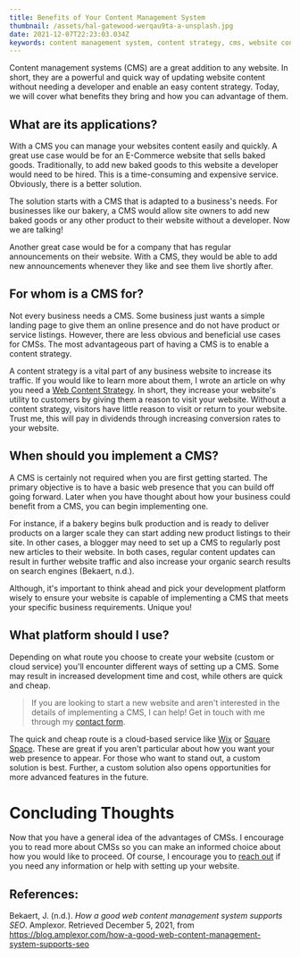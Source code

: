 ```yaml
---
title: Benefits of Your Content Management System
thumbnail: /assets/hal-gatewood-werqau9ta-a-unsplash.jpg
date: 2021-12-07T22:23:03.034Z
keywords: content management system, content strategy, cms, website content
---
```


Content management systems (CMS) are a great addition to any website. In
short, they are a powerful and quick way of updating website content without
needing a developer and enable an easy content strategy. Today, we will cover
what benefits they bring and how you can advantage of them.

## What are its applications?  

With a CMS you can manage your websites content easily and quickly. A great use case would be for an E-Commerce website that sells baked goods. Traditionally, to add new baked goods to this website a developer would need to be hired. This is a time-consuming and expensive service. Obviously, there is a better solution.

The solution starts with a CMS that is adapted to a business's needs. For businesses like our bakery, a CMS would allow site owners to add new baked goods or any other product to their website without a developer. Now we are talking!

Another great case would be for a company that has regular announcements on their website. With a CMS, they would be able to add new announcements whenever they like and see them live shortly after.

## For whom is a CMS for? 

Not every business needs a CMS. Some business just wants a simple landing page to give them an online presence and do not have product or service listings. However, there are less obvious and beneficial use cases for CMSs. The most advantageous part of having a CMS is to enable a content strategy.

A content strategy is a vital part of any business website to increase its traffic. If you would like to learn more about them, I wrote an article on why you need a [Web Content Strategy](https://www.devswebshop.com/blog/web_business_blog/posts/%20web-content-strategies-1/). In short, they increase your website's utility to customers by giving them a reason to visit your website. Without a content strategy, visitors have little reason to visit or return to your website. Trust me, this will pay in dividends through increasing conversion rates to your website.

## When should you implement a CMS? 

A CMS is certainly not required when you are first getting started. The primary objective is to have a basic web presence that you can build off going forward. Later when you have thought about how your business could benefit from a CMS, you can begin implementing one.

For instance, if a bakery begins bulk production and is ready to deliver products on a larger scale they can start adding new product listings to their site. In other cases, a blogger may need to set up a CMS to regularly post new articles to their website. In both cases, regular content updates can result in further website traffic and also increase your organic search results on search engines (Bekaert, n.d.).

Although, it's important to think ahead and pick your development platform wisely to ensure your website is capable of implementing a CMS that meets your specific business requirements. Unique you!

## What platform should I use?

Depending on what route you choose to create your website (custom or cloud service) you'll encounter different ways of setting up a CMS. Some may result in increased development time and cost, while others are quick and cheap.

> If you are looking to start a new website and aren't interested in the details of implementing a CMS, I can help! Get in touch with me through my [contact form](https://www.devswebshop.com/contact/).

The quick and cheap route is a cloud-based service like [Wix](https://www.wix.com/html5bing/hiker-create-wix?utm_source=bing&utm_campaign=MS_Wix_NEW%5Ewix_English-x&experiment_id=wix%5Ebe%5E79783360752420%5Ewix&msclkid=54351382aa8f1907e3a4722fa1e5c727&utm_medium=cpc) or [Square Space](<https://www.squarespace.com/website-design/?channel=pbr&subchannel=bing&campaign=pbr-dr-bing-ca-en-squarespace-core-e&subcampaign=(brand-core_squarespace_e)&&utm_source=bing&utm_medium=pbr&utm_campaign=pbr-dr-bing-ca-en-squarespace-core-e&utm_term=squarespace&gclid=114e81f9afab165c8218e054a425a4bb&gclsrc=3p.ds&msclkid=114e81f9afab165c8218e054a425a4bb&utm_content=brand-core&gclid=114e81f9afab165c8218e054a425a4bb&gclsrc=3p.ds>). These are great if you aren't particular about how you want your web presence to appear. For those who want to stand out, a custom solution is best. Further, a custom solution also opens opportunities for more advanced features in the future.

# Concluding Thoughts 

Now that you have a general idea of the advantages of CMSs. I encourage you to read more about CMSs so you can make an informed choice about how you would like to proceed. Of course, I encourage you to [reach out](https://www.devswebshop.tech/contact/) if you need any information or help with setting up your website.

## References:

Bekaert, J. (n.d.). _How a good web content management system supports SEO_. Amplexor. Retrieved December 5, 2021, from https://blog.amplexor.com/how-a-good-web-content-management-system-supports-seo
